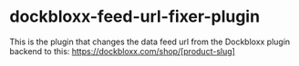 # dockbloxx-feed-url-fixer-plugin
This is the plugin that changes the data feed url from the Dockbloxx plugin backend to this: https://dockbloxx.com/shop/[product-slug]
